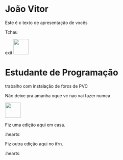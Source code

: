 <h1>  João Vitor</h1>

<p>Este é o texto de apresentação de vocẽs</p>

<p>Tchau</p>exit


<img src="https://cdn.jsdelivr.net/gh/devicons/devicon@latest/icons/arduino/arduino-original-wordmark.svg" width="50px" />


<h1> Estudante de Programação</h1>

<p>trabalho com instalação de foros de PVC</p>

<p>Não deixe pra amanha oque vc nao vai fazer numca</p> 


<img src="https://cdn.jsdelivr.net/gh/devicons/devicon@latest/icons/javascript/javascript-plain.svg" width="50px" >
          

<p> Fiz uma edição aqui em casa. </P> :hearts:
<p> Fiz outra edição aqui no ifrn. </P> :hearts:

